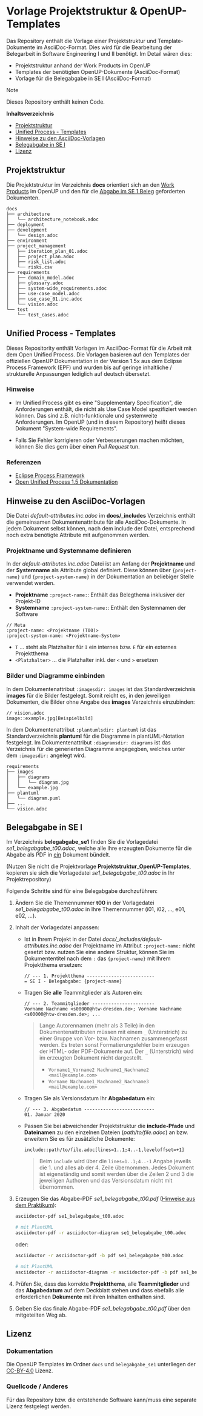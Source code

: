 # Vorlage Projektstruktur & OpenUP-Templates

Das Repository enthält die Vorlage einer Projektstruktur und Template-Dokumente
im AsciiDoc-Format. Dies wird für die Bearbeitung der Belegarbeit in Software
Engineering I und II benötigt. Im Detail wären dies:

- Projektstruktur anhand der Work Products im OpenUP
- Templates der benötigten OpenUP-Dokumente (AsciiDoc-Format)
- Vorlage für die Belegabgabe in SE I (AsciiDoc-Format)

> [!NOTE]
> Dieses Repository enthält keinen Code.

**Inhaltsverzeichnis**

- [Projektstruktur](#projektstruktur)
- [Unified Process - Templates](#unified-process---templates)
- [Hinweise zu den AsciiDoc-Vorlagen](#hinweise-zu-den-asciidoc-vorlagen)
- [Belegabgabe in SE I](#belegabgabe-in-se-i)
- [Lizenz](#lizenz)

## Projektstruktur

Die Projektstruktur im Verzeichnis **docs** orientiert sich an den <ins>Work
Products</ins> im OpenUP und den für die <ins>Abgabe im SE 1 Beleg</ins>
geforderten Dokumenten.

```text
docs
├── architecture
│   └── architecture_notebook.adoc
├── deployment
├── development
│   └── design.adoc
├── environment
├── project_management
│   ├── iteration_plan_01.adoc
│   ├── project_plan.adoc
│   ├── risk_list.adoc
│   └── risks.csv
├── requirements
│   ├── domain_model.adoc
│   ├── glossary.adoc
│   ├── system-wide_requirements.adoc
│   ├── use-case_model.adoc
│   ├── use_case_01.inc.adoc
│   └── vision.adoc
└── test
    └── test_cases.adoc
```

## Unified Process - Templates

Dieses Repositority enthält Vorlagen im AsciiDoc-Format für die Arbeit mit dem
Open Unified Process. Die Vorlagen basieren auf den Templates der offiziellen
OpenUP Dokumentation in der Version 1.5x aus dem Eclipse Process Framework
(EPF) und wurden bis auf geringe inhaltliche / strukturelle Anpassungen
lediglich auf deutsch übersetzt.

### Hinweise

- Im Unified Process gibt es eine "Supplementary Specification", die
  Anforderungen enthält, die nicht als Use Case Model spezifiziert werden können.
  Das sind z.B. nicht-funktionale und systemweite Anforderungen. Im OpenUP (und
  in diesem Repository) heißt dieses Dokument "System-wide Requirements".

- Falls Sie Fehler korrigieren oder Verbesserungen machen möchten, können Sie
  dies gern über einen _Pull Request_ tun.

### Referenzen

- [Eclipse Process Framework](https://www.eclipse.org/epf/downloads/configurations/pubconfig_downloads.php)
- [Open Unified Process 1.5 Dokumentation](https://www2.htw-dresden.de/~anke/openup/index.htm)

## Hinweise zu den AsciiDoc-Vorlagen

Die Datei _default-attributes.inc.adoc_ im **docs/\_includes** Verzeichnis
enthält die gemeinsamen Dokumentenattribute für alle AsciiDoc-Dokumente. In
jedem Dokument selbst können, nach dem include der Datei, entsprechend noch
extra benötigte Attribute mit aufgenommen werden.

### Projektname und Systemname definieren

In der _default-attributes.inc.adoc_ Datei ist am Anfang der **Projektname**
und der **Systemname** als Attribute global definiert. Diese können über
`{project-name}` und `{project-system-name}` in der Dokumentation an beliebiger
Stelle verwendet werden.

- **Projektname** `:project-name:`: Enthält das Belegthema inklusiver der Projekt-ID
- **Systemname** `:project-system-name:`: Enthält den Systemnamen der Software

```asciidoc
// Meta
:project-name: <Projektname (T00)>
:project-system-name: <Projektname-System>
```

- `T` ... steht als Platzhalter für `I` ein internes bzw. `E` für ein externes Projektthema
- `<Platzhalter>` ... die Platzhalter inkl. der `<` und `>` ersetzen

### Bilder und Diagramme einbinden

In dem Dokumentenattribut `:imagesdir: images` ist das Standardverzeichnis
**images** für die Bilder festgelegt. Somit reicht es, in den jeweiligen
Dokumenten, die Bilder ohne Angabe des **images** Verzeichnis einzubinden:

```asciidoc
// vision.adoc
image::example.jpg[Beispielbild]
```

In dem Dokumentenattribut `:plantumlsdir: plantuml` ist das Standardverzeichnis
**plantuml** für die Diagramme in plantUML-Notation festgelegt. Im
Dokumentenattribut `:diagramsdir: diagrams` ist das Verzeichnis für die
generierten Diagramme angegegben, welches unter dem `:imagesdir:` angelegt
wird.

```asciidoc
requirements
├── images
│   ├── diagrams
│   │   └── diagram.jpg
│   └── example.jpg
├── plantuml
│   └── diagram.puml
├── ...
└── vision.adoc
```

## Belegabgabe in SE I

Im Verzeichnis **belegabgabe_se1** finden Sie die Vorlagedatei
_se1_belegabgabe_t00.adoc_, welche alle Ihre erzeugten Dokumente für die Abgabe
als PDF in <ins>ein</ins> Dokument bündelt.

(Nutzen Sie nicht die Projektvorlage **Projektstruktur_OpenUP-Templates**,
kopieren sie sich die Vorlagedatei _se1_belegabgabe_t00.adoc_ in Ihr
Projektrepository)

Folgende Schritte sind für eine Belegabgabe durchzuführen:

1. Ändern Sie die Themennummer **t00** in der Vorlagedatei
   _se1_belegabgabe_t00.adoc_ in Ihre Themennummer (i01, i02, ..., e01, e02,
   ...).
2. Inhalt der Vorlagedatei anpassen:

   - Ist in Ihrem Projekt in der Datei
     _docs/\_includes/default-attributes.inc.adoc_ der Projektname im Attribut
     `:project-name:` nicht gesetzt bzw. nutzen Sie eine andere Struktur, können
     Sie im Dokumententitel nach dem `:` das `{project-name}` mit Ihrem
     Projektthema ersetzen:

     ```asciidoc
     // --- 1. Projektthema -------------------------
     = SE I - Belegabgabe: {project-name}
     ```

   - Tragen Sie **alle** Teammitglieder als Autoren ein:

     ```asciidoc
     // --- 2. Teammitglieder -----------------------
     Vorname Nachname <s00000@htw-dresden.de>; Vorname Nachname <s00000@htw-dresden.de>; ...
     ```

     > Lange Autorennamen (mehr als 3 Teile) in den Dokumentenattributen müssen
     > mit einem `_` (Unterstrich) zu einer Gruppe von Vor- bzw. Nachnamen
     > zusammengefasst werden. Es treten sonst Formatierungsfehler beim
     > erzeugen der HTML- oder PDF-Dokumente auf. Der `_` (Unterstrich) wird im
     > erzeugten Dokument nicht dargestellt.
     >
     > - `Vorname1_Vorname2 Nachname1_Nachname2 <mail@example.com>`
     > - `Vorname Nachname1_Nachname2_Nachname3 <mail@example.com>`

   - Tragen Sie als Versionsdatum Ihr **Abgabedatum** ein:

     ```asciidoc
     // --- 3. Abgabedatum --------------------------
     01. Januar 2020
     ```

   - Passen Sie bei abweichender Projektstruktur die **include-Pfade** und
     **Dateinamen** zu den einzelnen Dateien (_path/to/file.adoc_) an bzw.
     erweitern Sie es für zusätzliche Dokumente:

     ```asciidoc
     include::path/to/file.adoc[lines=1..1;4..-1,leveloffset=+1]
     ```

     > Beim `include` wird über die `lines=1..1;4..-1` Angabe jeweils die 1.
     > und alles ab der 4. Zeile übernommen. Jedes Dokument ist eigenständig
     > und somit werden über die Zeilen 2 und 3 die jeweiligen Authoren und das
     > Versionsdatum nicht mit übernommen.

3. Erzeugen Sie das Abgabe-PDF _*se1_belegabgabe_t00.pdf*_ ([Hinweise aus dem Praktikum](https://www.informatik.htw-dresden.de/~zirkelba/praktika/se/arbeiten-mit-git-und-asciidoc/praktikumsaufgaben-teil-02.html#_2_generieren_des_ausgabeformates)):

   ```sh
   asciidoctor-pdf se1_belegabgabe_t00.adoc
   ```

   ```sh
   # mit PlantUML
   asciidoctor-pdf -r asciidoctor-diagram se1_belegabgabe_t00.adoc
   ```

   oder:

   ```sh
   asciidoctor -r asciidoctor-pdf -b pdf se1_belegabgabe_t00.adoc
   ```

   ```sh
   # mit PlantUML
   asciidoctor -r asciidoctor-diagram -r asciidoctor-pdf -b pdf se1_belegabgabe_t00.adoc
   ```

4. Prüfen Sie, dass das korrekte **Projektthema**, alle **Teammitglieder** und
   das **Abgabedatum** auf dem Deckblatt stehen und dass ebefalls alle
   erforderlichen **Dokumente** mit ihren Inhalten enthalten sind.

5. Geben Sie das finale Abgabe-PDF _*se1_belegabgabe_t00.pdf*_ über den
   mitgeteilten Weg ab.

## Lizenz

### Dokumentation

Die OpenUP Templates im Ordner `docs` und `belegabgabe_se1` unterliegen der
[CC-BY-4.0](https://choosealicense.com/licenses/cc-by-4.0/) Lizenz.

### Quellcode / Anderes

Für das Repository bzw. die entstehende Software kann/muss eine separate Lizenz
festgelegt werden.
